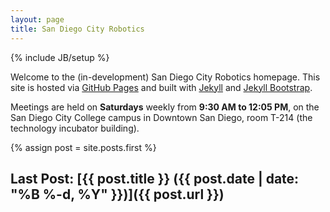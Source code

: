 ```yaml
---
layout: page
title: San Diego City Robotics
---
```

{% include JB/setup %}

Welcome to the (in-development) San Diego City Robotics homepage. This site is
hosted via [GitHub Pages](https://pages.github.com) and built with
[Jekyll](http://jekyllrb.com/) and [Jekyll Bootstrap](http://jekyllbootstrap.com/).

Meetings are held on **Saturdays** weekly from **9:30 AM to 12:05 PM**, on the
San Diego City College campus in Downtown San Diego, room T-214 (the technology
incubator building).

{% assign post = site.posts.first %}

## Last Post: [{{ post.title }} ({{ post.date | date: "%B %-d, %Y" }})]({{ post.url }})

